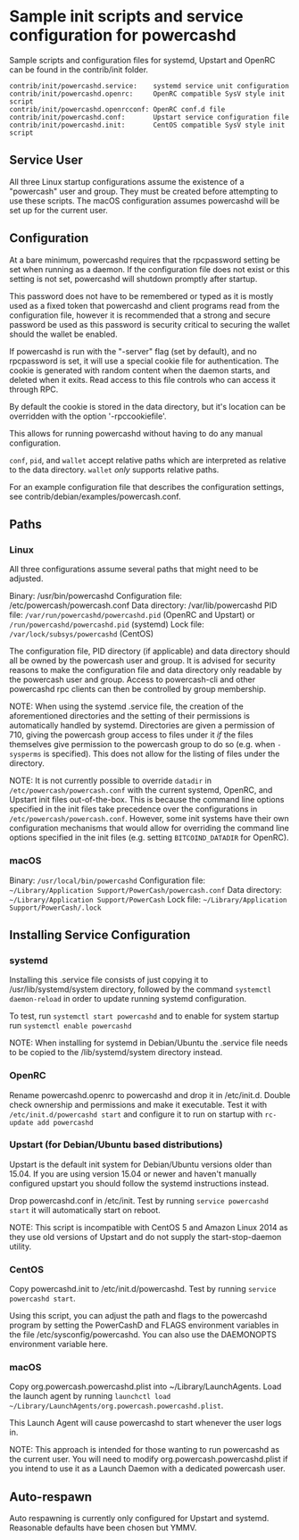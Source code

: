 Sample init scripts and service configuration for powercashd
==========================================================

Sample scripts and configuration files for systemd, Upstart and OpenRC
can be found in the contrib/init folder.

    contrib/init/powercashd.service:    systemd service unit configuration
    contrib/init/powercashd.openrc:     OpenRC compatible SysV style init script
    contrib/init/powercashd.openrcconf: OpenRC conf.d file
    contrib/init/powercashd.conf:       Upstart service configuration file
    contrib/init/powercashd.init:       CentOS compatible SysV style init script

Service User
---------------------------------

All three Linux startup configurations assume the existence of a "powercash" user
and group.  They must be created before attempting to use these scripts.
The macOS configuration assumes powercashd will be set up for the current user.

Configuration
---------------------------------

At a bare minimum, powercashd requires that the rpcpassword setting be set
when running as a daemon.  If the configuration file does not exist or this
setting is not set, powercashd will shutdown promptly after startup.

This password does not have to be remembered or typed as it is mostly used
as a fixed token that powercashd and client programs read from the configuration
file, however it is recommended that a strong and secure password be used
as this password is security critical to securing the wallet should the
wallet be enabled.

If powercashd is run with the "-server" flag (set by default), and no rpcpassword is set,
it will use a special cookie file for authentication. The cookie is generated with random
content when the daemon starts, and deleted when it exits. Read access to this file
controls who can access it through RPC.

By default the cookie is stored in the data directory, but it's location can be overridden
with the option '-rpccookiefile'.

This allows for running powercashd without having to do any manual configuration.

`conf`, `pid`, and `wallet` accept relative paths which are interpreted as
relative to the data directory. `wallet` *only* supports relative paths.

For an example configuration file that describes the configuration settings,
see contrib/debian/examples/powercash.conf.

Paths
---------------------------------

### Linux

All three configurations assume several paths that might need to be adjusted.

Binary:              /usr/bin/powercashd
Configuration file:  /etc/powercash/powercash.conf
Data directory:      /var/lib/powercashd
PID file:            `/var/run/powercashd/powercashd.pid` (OpenRC and Upstart) or `/run/powercashd/powercashd.pid` (systemd)
Lock file:           `/var/lock/subsys/powercashd` (CentOS)

The configuration file, PID directory (if applicable) and data directory
should all be owned by the powercash user and group.  It is advised for security
reasons to make the configuration file and data directory only readable by the
powercash user and group.  Access to powercash-cli and other powercashd rpc clients
can then be controlled by group membership.

NOTE: When using the systemd .service file, the creation of the aforementioned
directories and the setting of their permissions is automatically handled by
systemd. Directories are given a permission of 710, giving the powercash group
access to files under it _if_ the files themselves give permission to the
powercash group to do so (e.g. when `-sysperms` is specified). This does not allow
for the listing of files under the directory.

NOTE: It is not currently possible to override `datadir` in
`/etc/powercash/powercash.conf` with the current systemd, OpenRC, and Upstart init
files out-of-the-box. This is because the command line options specified in the
init files take precedence over the configurations in
`/etc/powercash/powercash.conf`. However, some init systems have their own
configuration mechanisms that would allow for overriding the command line
options specified in the init files (e.g. setting `BITCOIND_DATADIR` for
OpenRC).

### macOS

Binary:              `/usr/local/bin/powercashd`
Configuration file:  `~/Library/Application Support/PowerCash/powercash.conf`
Data directory:      `~/Library/Application Support/PowerCash`
Lock file:           `~/Library/Application Support/PowerCash/.lock`

Installing Service Configuration
-----------------------------------

### systemd

Installing this .service file consists of just copying it to
/usr/lib/systemd/system directory, followed by the command
`systemctl daemon-reload` in order to update running systemd configuration.

To test, run `systemctl start powercashd` and to enable for system startup run
`systemctl enable powercashd`

NOTE: When installing for systemd in Debian/Ubuntu the .service file needs to be copied to the /lib/systemd/system directory instead.

### OpenRC

Rename powercashd.openrc to powercashd and drop it in /etc/init.d.  Double
check ownership and permissions and make it executable.  Test it with
`/etc/init.d/powercashd start` and configure it to run on startup with
`rc-update add powercashd`

### Upstart (for Debian/Ubuntu based distributions)

Upstart is the default init system for Debian/Ubuntu versions older than 15.04. If you are using version 15.04 or newer and haven't manually configured upstart you should follow the systemd instructions instead.

Drop powercashd.conf in /etc/init.  Test by running `service powercashd start`
it will automatically start on reboot.

NOTE: This script is incompatible with CentOS 5 and Amazon Linux 2014 as they
use old versions of Upstart and do not supply the start-stop-daemon utility.

### CentOS

Copy powercashd.init to /etc/init.d/powercashd. Test by running `service powercashd start`.

Using this script, you can adjust the path and flags to the powercashd program by
setting the PowerCashD and FLAGS environment variables in the file
/etc/sysconfig/powercashd. You can also use the DAEMONOPTS environment variable here.

### macOS

Copy org.powercash.powercashd.plist into ~/Library/LaunchAgents. Load the launch agent by
running `launchctl load ~/Library/LaunchAgents/org.powercash.powercashd.plist`.

This Launch Agent will cause powercashd to start whenever the user logs in.

NOTE: This approach is intended for those wanting to run powercashd as the current user.
You will need to modify org.powercash.powercashd.plist if you intend to use it as a
Launch Daemon with a dedicated powercash user.

Auto-respawn
-----------------------------------

Auto respawning is currently only configured for Upstart and systemd.
Reasonable defaults have been chosen but YMMV.
